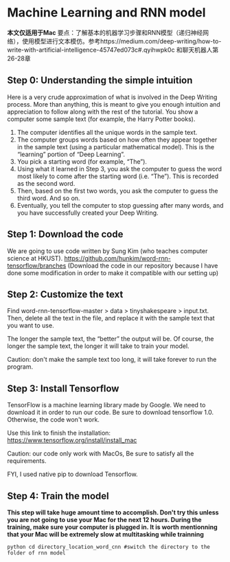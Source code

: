 # Machine Learning and RNN model
**本文仅适用于Mac**
要点：了解基本的机器学习步骤和RNN模型（递归神经网络），使用模型进行文本模仿。参考https://medium.com/deep-writing/how-to-write-with-artificial-intelligence-45747ed073c#.qyihwpk0c 和聊天机器人第26-28章
## Step 0: Understanding the simple intuition
Here is a very crude approximation of what is involved in the Deep Writing process. More than anything, this is meant to give you enough intuition and appreciation to follow along with the rest of the tutorial.
You show a computer some sample text (for example, the Harry Potter books).

1. The computer identifies all the unique words in the sample text.
2. The computer groups words based on how often they appear together in the sample text (using a particular mathematical model). This is the “learning” portion of “Deep Learning”.
3. You pick a starting word (for example, “The”).
4. Using what it learned in Step 3, you ask the computer to guess the word most likely to come after the starting word (i.e. “The”). This is recorded as the second word.
5. Then, based on the first two words, you ask the computer to guess the third word. And so on.
6. Eventually, you tell the computer to stop guessing after many words, and you have successfully created your Deep Writing.

## Step 1: Download the code
We are going to use code written by Sung Kim (who teaches computer science at HKUST). https://github.com/hunkim/word-rnn-tensorflow/branches (Download the code in our repository because I have done some modification in order to make it compatible with our setting up)

## Step 2: Customize the text
Find word-rnn-tensorflow-master > data > tinyshakespeare > input.txt. Then, delete all the text in the file, and replace it with the sample text that you want to use.

The longer the sample text, the “better” the output will be. Of course, the longer the sample text, the longer it will take to train your model. 

Caution: don't make the sample text too long, it will take forever to run the program. 

## Step 3: Install Tensorflow
TensorFlow is a machine learning library made by Google. We need to download it in order to run our code. Be sure to download tensorflow 1.0. Otherwise, the code won't work. 

Use this link to finish the installation: https://www.tensorflow.org/install/install_mac

Caution: our code only work with MacOs, Be sure to satisfy all the requirements. 

FYI, I used native pip to download Tensorflow. 

## Step 4: Train the model
**This step will take huge amount time to accomplish. Don't try this unless you are not going to use your Mac for the next 12 hours. During the training, make sure your computer is plugged in. It is worth mentionning that your Mac will be extremely slow at multitasking while trainning**

``python
cd directory_location_word_cnn #switch the directory to the folder of rnn model
``


